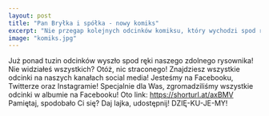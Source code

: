 ```yaml
---
layout: post
title: "Pan Bryłka i spółka - nowy komiks"
excerpt: "Nie przegap kolejnych odcinków komiksu, który wychodzi spod ręki naszego zdolnego rysownika!"
image: "komiks.jpg"
---
```


Już ponad tuzin odcinków wyszło spod ręki naszego zdolnego rysownika! Nie widziałeś wszystkich? Otóż, nic straconego! Znajdziesz wszystkie odcinki na naszych kanałach social media! Jesteśmy na Facebooku, Twitterze oraz Instagramie! Specjalnie dla Was, zgromadziliśmy wszystkie odcinki w albumie na Facebooku! Oto link: https://shorturl.at/axBMV Pamiętaj, spodobało Ci się? Daj lajka, udostępnij! DZIĘ-KU-JE-MY!
